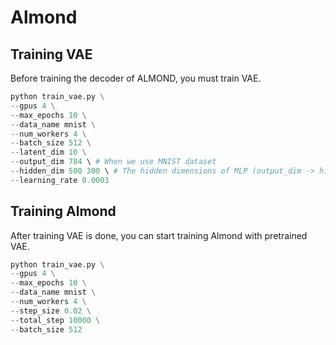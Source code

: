 # Almond


## Training VAE
Before training the decoder of ALMOND, you must train VAE.
```python
python train_vae.py \
--gpus 4 \
--max_epochs 10 \
--data_name mnist \
--num_workers 4 \
--batch_size 512 \
--latent_dim 10 \
--output_dim 784 \ # When we use MNIST dataset
--hidden_dim 500 300 \ # The hidden dimensions of MLP (output_dim -> hidden_dim -> latent_dim)
--learning_rate 0.0003
```

## Training Almond
After training VAE is done, you can start training Almond with pretrained VAE.

```python
python train_vae.py \
--gpus 4 \
--max_epochs 10 \
--data_name mnist \
--num_workers 4 \
--step_size 0.02 \
--total_step 10000 \
--batch_size 512
```
